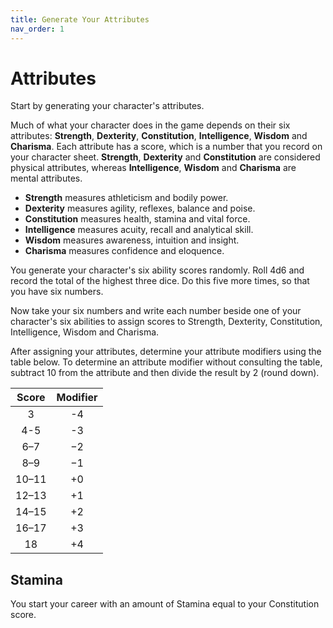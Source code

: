 ```yaml
---
title: Generate Your Attributes
nav_order: 1
---
```


# Attributes
Start by generating your character's attributes.

Much of what your character does in the game depends on their six attributes: **Strength**, **Dexterity**, **Constitution**, **Intelligence**, **Wisdom** and **Charisma**. Each attribute has a score, which is a number that you record on your character sheet. **Strength**, **Dexterity** and **Constitution** are considered physical attributes, whereas **Intelligence**, **Wisdom** and **Charisma** are mental attributes.

* **Strength** measures athleticism and bodily power.
* **Dexterity** measures agility, reflexes, balance and poise.
* **Constitution** measures health, stamina and vital force.
* **Intelligence** measures acuity, recall and analytical skill.
* **Wisdom** measures awareness, intuition and insight.
* **Charisma** measures confidence and eloquence.

You generate your character's six ability scores randomly. Roll 4d6 and record the total of the highest three dice. Do this five more times, so that you have six numbers.

Now take your six numbers and write each number beside one of your character's six abilities to assign scores to Strength, Dexterity, Constitution, Intelligence, Wisdom and Charisma.

After assigning your attributes, determine your attribute modifiers using the table below. To determine an attribute modifier without consulting the table, subtract 10 from the attribute and then divide the result by 2 (round down).

| Score | Modifier |
|:-----:|:--------:|
| 3     | -4 |
| 4-5   | -3 |
| 6–7   | −2 |
| 8–9   | −1 |
| 10–11 | +0 |
| 12–13 | +1 |
| 14–15 | +2 |
| 16–17 | +3 |
| 18    | +4 |

## Stamina
You start your career with an amount of Stamina equal to your Constitution score.
